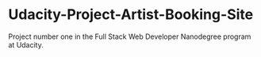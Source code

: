 # Udacity-Project-Artist-Booking-Site
Project number one in the Full Stack Web Developer Nanodegree program at Udacity.
